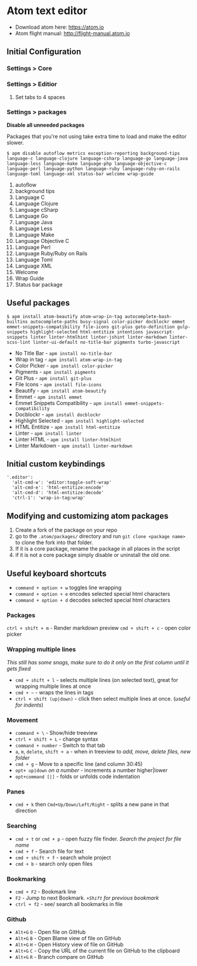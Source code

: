 # Atom text editor

*   Download atom here: <https://atom.io>
*   Atom flight manual: <http://flight-manual.atom.io>


## Initial Configuration

### Settings > Core

### Settings > Editior

1.  Set tabs to 4 spaces

### Settings > packages

**Disable all unneeded packages**

Packages that you're not using take extra time to load and make the editor slower.

```
$ apm disable autoflow metrics exception-reporting background-tips language-c language-clojure language-csharp language-go language-java language-less language-make language-php language-objective-c language-perl language-python language-ruby language-ruby-on-rails language-toml language-xml status-bar welcome wrap-guide
```

1.  autoflow
2.  background tips
3.  Language C
4.  Language Clojure
5.  Language cSharp
6.  Language Go
7.  Language Java
8.  Language Less
9.  Language Make
10. Language Objective C
11. Language Perl
12. Language Ruby/Ruby on Rails
13. Language Toml
14. Language XML
15. Welcome
16. Wrap Guide
17. Status bar package


## Useful packages

```
$ apm install atom-beautify atom-wrap-in-tag autocomplete-bash-builtins autocomplete-paths busy-signal color-picker docblockr emmet emmet-snippets-compatibility file-icons git-plus goto-definition gulp-snippets highlight-selected html-entitize intentions javascript-snippets linter linter-htmlhint linter-jshint linter-markdown linter-scss-lint linter-ui-default no-title-bar pigments turbo-javascript
```

*   No Title Bar - `apm install no-title-bar`
*   Wrap in tag - `apm install atom-wrap-in-tag`
*   Color Picker - `apm install color-picker`
*   Pigments - `apm install pigments`
*   Git Plus - `apm install git-plus`
*   File Icons - `apm install file-icons`
*   Beautify - `apm install atom-beautify`
*   Emmet - `apm install emmet`
*   Emmet Snippets Compatibility - `apm install emmet-snippets-compatibility`
*   Docblockr - `apm install docblockr`
*   Highlight Selected - `apm install highlight-selected`
*   HTML Entitize - `apm install html-entitize`
*   Linter - `apm install linter`
*   Linter HTML - `apm install linter-htmlhint`
*   Linter Markdown - `apm install linter-markdown`


## Initial custom keybindings

```
'.editor':
  'alt-cmd-w': 'editor:toggle-soft-wrap'
  'alt-cmd-e': 'html-entitize:encode'
  'alt-cmd-d': 'html-entitize:decode'
  'ctrl-1': 'wrap-in-tag:wrap'
```

## Modifying and customizing atom packages

1.  Create a fork of the package on your repo
2.  go to the `.atom/packages/` directory and run `git clone <package name>` to clone the fork into that folder.
3.  If it is a core package, rename the package in all places in the script
4.  if it is not a core package simply disable or uninstall the old one.

## Useful keyboard shortcuts

*   `command + option + w` toggles line wrapping
*   `command + option + e` encodes selected special html characters
*   `command + option + d` decodes selected special html characters

### Packages

`ctrl + shift + m` - Render markdown preview
`cmd + shift + c` - open color picker

### Wrapping multiple lines

*This still has some snags, make sure to do it only on the first column until it gets fixed*

*   `cmd + shift + l` - selects multiple lines (on selected text), great for wrapping multiple lines at once
*   `cmd + ~` - wraps the lines in tags
*   `ctrl + shift (up|down)` - click then select multiple lines at once. (*useful for indents*)

### Movement

*   `command + \` - Show/hide treeview
*   `ctrl + shift + L` - change syntax
*   `command + number` - Switch to that tab
*   `a`, `m`, `delete`, `shift + a` - when in treeview to *add, move, delete files, new folder*
*   `cmd + g` - Move to a specific line (and column 30:45)
*   `opt+ up|down` *on a number* - increments a number higher|lower
*   `opt+command [|]` - folds or unfolds code indentation

### Panes

*   `cmd + k` then `Cmd+Up/Down/Left/Right` - splits a new pane in that direction

### Searching

*   `cmd + t` or `cmd + p` - open fuzzy file finder. *Search the project for file name*
*   `cmd + f` - Search file for text
*   `cmd + shift + f` - search whole project
*   `cmd + b` - search only open files

### Bookmarking

*   `cmd + F2` - Bookmark line
*   `F2` - Jump to next Bookmark. *`+Shift` for previous bookmark*
*   `ctrl + f2` - see/ search all bookmarks in file

### Github

*   `Alt+G` `O` - Open file on GitHub
*   `Alt+G` `B` - Open Blame view of file on GitHub
*   `Alt+G` `H` - Open History view of file on GitHub
*   `Alt+G` `C` - Copy the URL of the current file on GitHub to the clipboard
*   `Alt+G` `R` - Branch compare on GitHub
